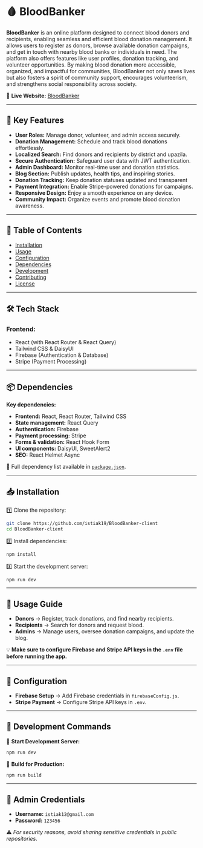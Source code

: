 # 🩸 BloodBanker  

**BloodBanker** is an online platform designed to connect blood donors and recipients, enabling seamless and efficient blood donation management. It allows users to register as donors, browse available donation campaigns, and get in touch with nearby blood banks or individuals in need. The platform also offers features like user profiles, donation tracking, and volunteer opportunities. By making blood donation more accessible, organized, and impactful for communities, BloodBanker not only saves lives but also fosters a spirit of community support, encourages volunteerism, and strengthens social responsibility across society. 

🔗 **Live Website:** [BloodBanker](https://bloodbanker-567f0.web.app/)  

---

## 📌 Key Features  

- **User Roles:** Manage donor, volunteer, and admin access securely.  
- **Donation Management:** Schedule and track blood donations effortlessly.  
- **Localized Search:** Find donors and recipients by district and upazila.  
- **Secure Authentication:** Safeguard user data with JWT authentication.  
- **Admin Dashboard:**  Monitor real-time user and donation statistics.  
- **Blog Section:** Publish updates, health tips, and inspiring stories.  
- **Donation Tracking:** Keep donation statuses updated and transparent 
- **Payment Integration:** Enable Stripe-powered donations for campaigns.  
- **Responsive Design:** Enjoy a smooth experience on any device.  
- **Community Impact:** Organize events and promote blood donation awareness.  

---

## 📜 Table of Contents  

- [Installation](#-installation)  
- [Usage](#-usage-guide)  
- [Configuration](#-configuration)  
- [Dependencies](#-dependencies)  
- [Development](#-development-commands)  
- [Contributing](#-contributing)  
- [License](#-license)  

---

## 🛠 Tech Stack  

### **Frontend:**  
- React (with React Router & React Query)  
- Tailwind CSS & DaisyUI  
- Firebase (Authentication & Database)  
- Stripe (Payment Processing)  

---

## 📦 Dependencies  

**Key dependencies:**  
- **Frontend:** React, React Router, Tailwind CSS  
- **State management:** React Query  
- **Authentication:** Firebase  
- **Payment processing:** Stripe  
- **Forms & validation:** React Hook Form  
- **UI components:** DaisyUI, SweetAlert2  
- **SEO:** React Helmet Async  

🔹 Full dependency list available in [`package.json`](package.json).  

---

## 📥 Installation  

1️⃣ Clone the repository:  
```sh
git clone https://github.com/istiak19/BloodBanker-client
cd BloodBanker-client
```  

2️⃣ Install dependencies:  
```sh
npm install
```  

3️⃣ Start the development server:  
```sh
npm run dev
```  

---

## 🎯 Usage Guide  

- **Donors** → Register, track donations, and find nearby recipients.  
- **Recipients** → Search for donors and request blood.  
- **Admins** → Manage users, oversee donation campaigns, and update the blog.  

💡 **Make sure to configure Firebase and Stripe API keys in the `.env` file before running the app.**  

---

## 🔧 Configuration  

- **Firebase Setup** → Add Firebase credentials in `firebaseConfig.js`.  
- **Stripe Payment** → Configure Stripe API keys in `.env`.  

---

## 🚀 Development Commands  

🔹 **Start Development Server:**  
```sh
npm run dev
```  

🔹 **Build for Production:**  
```sh
npm run build
```  

---

## 🔑 Admin Credentials  

- **Username:** `istiak12@gmail.com`  
- **Password:** `123456`  

⚠️ _For security reasons, avoid sharing sensitive credentials in public repositories._  